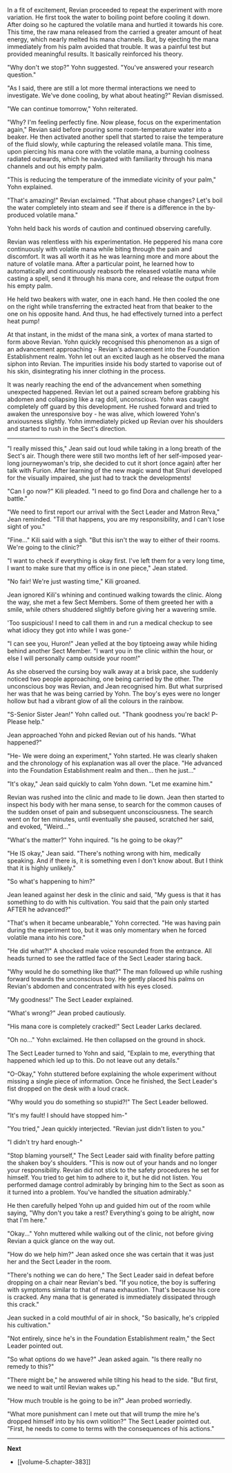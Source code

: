 
In a fit of excitement, Revian proceeded to repeat the experiment with more variation. He first took the water to boiling point before cooling it down. After doing so he captured the volatile mana and hurtled it towards his core. This time, the raw mana released from the carried a greater amount of heat energy, which nearly melted his mana channels. But, by ejecting the mana immediately from his palm avoided that trouble. It was a painful test but provided meaningful results. It basically reinforced his theory.

"Why don't we stop?" Yohn suggested. "You've answered your research question."

"As I said, there are still a lot more thermal interactions we need to investigate. We've done cooling, by what about heating?" Revian dismissed.

"We can continue tomorrow," Yohn reiterated.

"Why? I'm feeling perfectly fine. Now please, focus on the experimentation again," Revian said before pouring some room-temperature water into a beaker. He then activated another spell that started to raise the temperature of the fluid slowly, while capturing the released volatile mana. This time, upon piercing his mana core with the volatile mana, a burning coolness radiated outwards, which he navigated with familiarity through his mana channels and out his empty palm.

"This is reducing the temperature of the immediate vicinity of your palm," Yohn explained.

"That's amazing!" Revian exclaimed. "That about phase changes? Let's boil the water completely into steam and see if there is a difference in the by-produced volatile mana."

Yohn held back his words of caution and continued observing carefully.

Revian was relentless with his experimentation. He peppered his mana core continuously with volatile mana while biting through the pain and discomfort. It was all worth it as he was learning more and more about the nature of volatile mana. After a particular point, he learned how to automatically and continuously reabsorb the released volatile mana while casting a spell, send it through his mana core, and release the output from his empty palm.

He held two beakers with water, one in each hand. He then cooled the one on the right while transferring the extracted heat from that beaker to the one on his opposite hand. And thus, he had effectively turned into a perfect heat pump!

At that instant, in the midst of the mana sink, a vortex of mana started to form above Revian. Yohn quickly recognised this phenomenon as a sign of an advancement approaching - Revian's advancement into the Foundation Establishment realm. Yohn let out an excited laugh as he observed the mana siphon into Revian. The impurities inside his body started to vaporise out of his skin, disintegrating his inner clothing in the process.

It was nearly reaching the end of the advancement when something unexpected happened. Revian let out a pained scream before grabbing his abdomen and collapsing like a rag doll, unconscious. Yohn was caught completely off guard by this development. He rushed forward and tried to awaken the unresponsive boy - he was alive, which lowered Yohn's anxiousness slightly. Yohn immediately picked up Revian over his shoulders and started to rush in the Sect's direction.

____

"I really missed this," Jean said out loud while taking in a long breath of the Sect's air. Though there were still two months left of her self-imposed year-long journeywoman's trip, she decided to cut it short (once again) after her talk with Furion. After learning of the new magic wand that Shuri developed for the visually impaired, she just had to track the developments!

"Can I go now?" Kili pleaded. "I need to go find Dora and challenge her to a battle."

"We need to first report our arrival with the Sect Leader and Matron Reva," Jean reminded. "Till that happens, you are my responsibility, and I can't lose sight of you."

"Fine..." Kili said with a sigh. "But this isn't the way to either of their rooms. We're going to the clinic?"

"I want to check if everything is okay first. I've left them for a very long time, I want to make sure that my office is in one piece," Jean stated.

"No fair! We're just wasting time," Kili groaned.

Jean ignored Kili's whining and continued walking towards the clinic. Along the way, she met a few Sect Members. Some of them greeted her with a smile, while others shuddered slightly before giving her a wavering smile.

'Too suspicious! I need to call them in and run a medical checkup to see what idiocy they got into while I was gone-'

"I can see you, Huron!" Jean yelled at the boy tiptoeing away while hiding behind another Sect Member. "I want you in the clinic within the hour, or else I will personally camp outside your room!"

As she observed the cursing boy walk away at a brisk pace, she suddenly noticed two people approaching, one being carried by the other. The unconscious boy was Revian, and Jean recognised him. But what surprised her was that he was being carried by Yohn. The boy's eyes were no longer hollow but had a vibrant glow of all the colours in the rainbow.

"S-Senior Sister Jean!" Yohn called out. "Thank goodness you're back! P-Please help."

Jean approached Yohn and picked Revian out of his hands. "What happened?"

"He- We were doing an experiment," Yohn started. He was clearly shaken and the chronology of his explanation was all over the place. "He advanced into the Foundation Establishment realm and then... then he just..."

"It's okay," Jean said quickly to calm Yohn down. "Let me examine him."

Revian was rushed into the clinic and made to lie down. Jean then started to inspect his body with her mana sense, to search for the common causes of the sudden onset of pain and subsequent unconsciousness. The search went on for ten minutes, until eventually she paused, scratched her said, and evoked, "Weird..."

"What's the matter?" Yohn inquired. "Is he going to be okay?"

"He IS okay," Jean said. "There's nothing wrong with him, medically speaking. And if there is, it is something even I don't know about. But I think that it is highly unlikely."

"So what's happening to him?"

Jean leaned against her desk in the clinic and said, "My guess is that it has something to do with his cultivation. You said that the pain only started AFTER he advanced?"

"That's when it became unbearable," Yohn corrected. "He was having pain during the experiment too, but it was only momentary when he forced volatile mana into his core."

"He did what?!" A shocked male voice resounded from the entrance. All heads turned to see the rattled face of the Sect Leader staring back.

"Why would he do something like that?" The man followed up while rushing forward towards the unconscious boy. He gently placed his palms on Revian's abdomen and concentrated with his eyes closed.

"My goodness!" The Sect Leader explained.

"What's wrong?" Jean probed cautiously.

"His mana core is completely cracked!" Sect Leader Larks declared.

"Oh no..." Yohn exclaimed. He then collapsed on the ground in shock.

The Sect Leader turned to Yohn and said, "Explain to me, everything that happened which led up to this. Do not leave out any details."

"O-Okay," Yohn stuttered before explaining the whole experiment without missing a single piece of information. Once he finished, the Sect Leader's fist dropped on the desk with a loud crack.

"Why would you do something so stupid?!" The Sect Leader bellowed.

"It's my fault! I should have stopped him-"

"You tried," Jean quickly interjected. "Revian just didn't listen to you."

"I didn't try hard enough-"

"Stop blaming yourself," The Sect Leader said with finality before patting the shaken boy's shoulders. "This is now out of your hands and no longer your responsibility. Revian did not stick to the safety procedures he set for himself. You tried to get him to adhere to it, but he did not listen. You performed damage control admirably by bringing him to the Sect as soon as it turned into a problem. You've handled the situation admirably."

He then carefully helped Yohn up and guided him out of the room while saying, "Why don't you take a rest? Everything's going to be alright, now that I'm here."

"Okay..." Yohn muttered while walking out of the clinic, not before giving Revian a quick glance on the way out.

"How do we help him?" Jean asked once she was certain that it was just her and the Sect Leader in the room.

"There's nothing we can do here," The Sect Leader said in defeat before dropping on a chair near Revian's bed. "If you notice, the boy is suffering with symptoms similar to that of mana exhaustion. That's because his core is cracked. Any mana that is generated is immediately dissipated through this crack."

Jean sucked in a cold mouthful of air in shock, "So basically, he's crippled his cultivation."

"Not entirely, since he's in the Foundation Establishment realm," the Sect Leader pointed out.

"So what options do we have?" Jean asked again. "Is there really no remedy to this?"

"There might be," he answered while tilting his head to the side. "But first, we need to wait until Revian wakes up."

"How much trouble is he going to be in?" Jean probed worriedly.

"What more punishment can I mete out that will trump the mire he's dropped himself into by his own volition?" The Sect Leader pointed out. "First, he needs to come to terms with the consequences of his actions."

____

**Next**
* [[volume-5.chapter-383]]